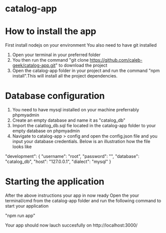 # catalog-app

# How to install the app
 First install nodejs on your environment
 You also need to have git installed

1. Open your terminal in your preferred folder
2. You then run the command "git clone https://github.com/caleb-geek/catalog-app.git" to download the project
3. Open the catalog-app folder in your project and run the command "npm install".This will install all the project dependencies.

# Database configuration
1. You need to have mysql installed on your machine preferrably phpmyadmin
2. Create an empty database and name it as "catalog_db"
3. Import the calatlog_db.sql fie  located in the  catalog-app folder to your empty database on phpmyadmin
4. Navigate to catalog-app > config and open the config.json file and you input your database credentials.
   Below is an illustration how the file looks like

"development": {
    "username": "root",
    "password": "",
    "database": "catalog_db",
    "host": "127.0.0.1",
    "dialect": "mysql"
  }

# Starting the application
After the above instructions your app in now ready
Open the your terminal/cmd from the catalog-app folder and run the following command to start your application
 
 "npm run app"

 Your app should now lauch succesfully on http://localhost:3000/



